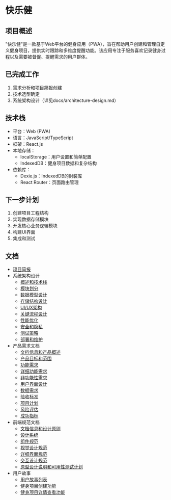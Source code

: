 # 快乐健

## 项目概述
"快乐健"是一款基于Web平台的健身应用（PWA），旨在帮助用户创建和管理自定义健身项目，提供实时跟踪和多维度提醒功能。该应用专注于服务喜欢记录健身过程以及需要被督促、提醒需求的用户群体。

## 已完成工作
1. 需求分析和项目简报创建
2. 技术选型确定
3. 系统架构设计（详见docs/architecture-design.md）

## 技术栈
- 平台：Web (PWA)
- 语言：JavaScript/TypeScript
- 框架：React.js
- 本地存储：
  - localStorage：用户设置和简单配置
  - IndexedDB：健身项目数据和复杂结构
- 依赖库：
  - Dexie.js：IndexedDB的封装库
  - React Router：页面路由管理

## 下一步计划
1. 创建项目工程结构
2. 实现数据存储模块
3. 开发核心业务逻辑模块
4. 构建UI界面
5. 集成和测试

## 文档
- [项目简报](docs/project-brief.md)
- 系统架构设计
  - [概述和技术栈](docs/architecture/01-overview-and-tech-stack.md)
  - [模块划分](docs/architecture/02-module-division.md)
  - [数据模型设计](docs/architecture/03-data-model-design.md)
  - [存储结构设计](docs/architecture/04-storage-structure-design.md)
  - [UI/UX架构](docs/architecture/05-ui-ux-architecture.md)
  - [关键流程设计](docs/architecture/06-key-process-design.md)
  - [性能优化](docs/architecture/07-performance-optimization.md)
  - [安全和隐私](docs/architecture/08-security-and-privacy.md)
  - [测试策略](docs/architecture/09-testing-strategy.md)
  - [部署和维护](docs/architecture/10-deployment-and-maintenance.md)
- 产品需求文档
  - [文档信息和产品概述](docs/prd/01_document_info.md)
  - [产品目标和范围](docs/prd/03_product_goals_scope.md)
  - [功能需求](docs/prd/04_functional_requirements.md)
  - [详细功能需求](docs/prd/05_detailed_functional_requirements.md)
  - [非功能性需求](docs/prd/06_non_functional_requirements.md)
  - [用户界面设计](docs/prd/07_ui_design.md)
  - [数据需求](docs/prd/08_data_requirements.md)
  - [验收标准](docs/prd/09_acceptance_criteria.md)
  - [项目计划](docs/prd/10_project_plan.md)
  - [风险评估](docs/prd/11_risk_assessment.md)
  - [成功指标](docs/prd/12_success_metrics.md)
- 前端规范文档
  - [文档信息和设计原则](docs/frontend/1-document-info-design-principles.md)
  - [设计系统](docs/frontend/2-design-system.md)
  - [组件规范](docs/frontend/3-component-specification.md)
  - [视觉设计规范](docs/frontend/4-visual-design.md)
  - [详细界面规范](docs/frontend/5-detailed-interface-spec.md)
  - [交互设计规范](docs/frontend/6-interaction-design.md)
  - [原型设计说明和可用性测试计划](docs/frontend/7-prototype-usability.md)
- 用户故事
  - [用户故事列表](docs/stories/user-stories.md)
  - [健身项目创建功能](docs/stories/fitness-project-creation-story.md)
  - [健身项目详情查看功能](docs/stories/fitness-project-detail-story.md)